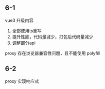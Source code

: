 ## 6-1

vue3 升级内容

1. 全部使用ts重写 
2. 提升性能，代码量减少，打包后代码量减少
3. 调整部分api

 proxy 存在浏览器兼容性问题，且不能使用 polyfill
 
 
## 6-2
 
proxy 实现响应式

